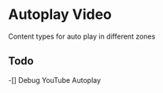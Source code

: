 # Autoplay Video

Content types for auto play in different zones

## Todo

-[] Debug YouTube Autoplay

